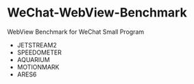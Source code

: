 # WeChat-WebView-Benchmark

WebView Benchmark for WeChat Small Program

- JETSTREAM2
- SPEEDOMETER
- AQUARIUM
- MOTIONMARK
- ARES6